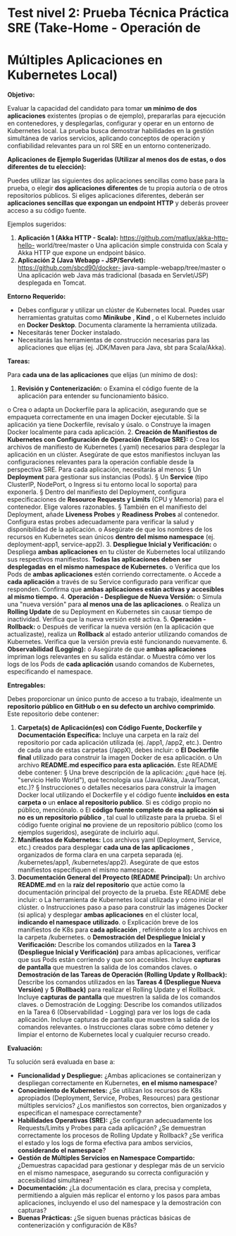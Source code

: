 # Test nivel 2: Prueba Técnica Práctica SRE (Take-Home - Operación de

# Múltiples Aplicaciones en Kubernetes Local)

**Objetivo:**

Evaluar la capacidad del candidato para tomar **un mínimo de dos aplicaciones** existentes
(propias o de ejemplo), prepararlas para ejecución en contenedores, y desplegarlas,
configurar y operar en un entorno de Kubernetes local. La prueba busca demostrar
habilidades en la gestión simultánea de varios servicios, aplicando conceptos de operación
y confiabilidad relevantes para un rol SRE en un entorno contenerizado.

**Aplicaciones de Ejemplo Sugeridas (Utilizar al menos dos de estas, o dos diferentes de
tu elección):**

Puedes utilizar las siguientes dos aplicaciones sencillas como base para la prueba, o elegir
**dos aplicaciones diferentes** de tu propia autoría o de otros repositorios públicos. Si eliges
aplicaciones diferentes, deberán ser **aplicaciones sencillas que expongan un endpoint
HTTP** y deberás proveer acceso a su código fuente.

Ejemplos sugeridos:

1. **Aplicación 1 (Akka HTTP - Scala):** https://github.com/matlux/akka-http-hello-
    world/tree/master
       o Una aplicación simple construida con Scala y Akka HTTP que expone un
          endpoint básico.
2. **Aplicación 2 (Java Webapp - JSP/Servlet):** https://github.com/sbcd90/docker-
    java-sample-webapp/tree/master
       o Una aplicación web Java más tradicional (basada en Servlet/JSP) desplegada
          en Tomcat.

**Entorno Requerido:**

- Debes configurar y utilizar un clúster de Kubernetes local. Puedes usar herramientas
    gratuitas como **Minikube** , **Kind** , o el Kubernetes incluido en **Docker Desktop**.
    Documenta claramente la herramienta utilizada.
- Necesitarás tener Docker instalado.
- Necesitarás las herramientas de construcción necesarias para las aplicaciones que
    elijas (ej. JDK/Maven para Java, sbt para Scala/Akka).

**Tareas:**

Para **cada una de las aplicaciones** que elijas (un mínimo de dos):

1. **Revisión y Contenerización:**
    o Examina el código fuente de la aplicación para entender su funcionamiento
       básico.

o Crea o adapta un Dockerfile para la aplicación, asegurando que se
empaqueta correctamente en una imagen Docker ejecutable. Si la aplicación
ya tiene Dockerfile, revísalo y úsalo.
o Construye la imagen Docker localmente para cada aplicación.
2. **Creación de Manifiestos de Kubernetes con Configuración de Operación**
    **(Enfoque SRE):**
       o Crea los archivos de manifiesto de Kubernetes (.yaml) necesarios para
          desplegar la aplicación en un clúster. Asegúrate de que estos manifiestos
          incluyan las configuraciones relevantes para la operación confiable desde la
          perspectiva SRE. Para cada aplicación, necesitarás al menos:
             § Un **Deployment** para gestionar sus instancias (Pods).
             § Un **Service** (tipo ClusterIP, NodePort, o Ingress si tu entorno local lo
                soporta) para exponerla.
             § Dentro del manifiesto del Deployment, configura especificaciones de
                **Resource Requests y Limits** (CPU y Memoria) para el contenedor.
                Elige valores razonables.
             § También en el manifiesto del Deployment, añade **Liveness Probes** y
                **Readiness Probes** al contenedor. Configura estas probes
                adecuadamente para verificar la salud y disponibilidad de la
                aplicación.
       o Asegúrate de que los nombres de los recursos en Kubernetes sean únicos
          **dentro del mismo namespace** (ej. deployment-app1, service-app2).
3. **Despliegue Inicial y Verificación:**
    o Despliega **ambas aplicaciones** en tu clúster de Kubernetes local utilizando
       sus respectivos manifiestos. **Todas las aplicaciones deben ser desplegadas**
       **en el mismo namespace de Kubernetes.**
    o Verifica que los Pods de **ambas aplicaciones** estén corriendo correctamente.
    o Accede a **cada aplicación** a través de su Service configurado para verificar
       que responden. Confirma que **ambas aplicaciones están activas y**
       **accesibles al mismo tiempo.**
4. **Operación - Despliegue de Nueva Versión:**
    o Simula una "nueva versión" para **al menos una de las aplicaciones**.
    o Realiza un **Rolling Update** de su Deployment en Kubernetes sin causar
       tiempo de inactividad. Verifica que la nueva versión esté activa.
5. **Operación - Rollback:**
    o Después de verificar la nueva versión (en la aplicación que actualizaste),
       realiza un **Rollback** al estado anterior utilizando comandos de Kubernetes.
       Verifica que la versión previa esté funcionando nuevamente.
6. **Observabilidad (Logging):**
    o Asegúrate de que **ambas aplicaciones** impriman logs relevantes en su salida
       estándar.
    o Muestra cómo ver los logs de los Pods de **cada aplicación** usando
       comandos de Kubernetes, especificando el namespace.

**Entregables:**


Debes proporcionar un único punto de acceso a tu trabajo, idealmente un **repositorio
público en GitHub o en su defecto un archivo comprimido**. Este repositorio debe
contener:

1. **Carpeta(s) de Aplicación(es) con Código Fuente, Dockerfile y Documentación**
    **Específica:** Incluye una carpeta en la raíz del repositorio por cada aplicación
    utilizada (ej. /app1, /app2, etc.). Dentro de cada una de estas carpetas (/appX),
    debes incluir:
       o **El Dockerfile final** utilizado para construir la imagen Docker de esa
          aplicación.
       o Un archivo **README.md específico para esta aplicación.** Este README
          debe contener:
             § Una breve descripción de la aplicación: ¿qué hace (ej. "servicio
                Hello World"), qué tecnología usa (Java/Akka, Java/Tomcat, etc.)?
             § Instrucciones o detalles necesarios para construir la imagen Docker
                local utilizando el Dockerfile y el código fuente **incluidos en esta**
                **carpeta o** un **enlace al repositorio publico**. Si es código propio no
                público, menciónalo.
       o El **código fuente completo de esa aplicación si no es un repositorio**
          **público** , tal cual lo utilizaste para la prueba. Si el código fuente original **no**
          proviene de un repositorio público (como los ejemplos sugeridos), asegúrate
          de incluirlo aquí.
2. **Manifiestos de Kubernetes:** Los archivos yaml (Deployment, Service, etc.)
    creados para desplegar **cada una de las aplicaciones** , organizados de forma clara
    en una carpeta separada (ej. /kubernetes/app1, /kubernetes/app2). Asegúrate
    de que estos manifiestos especifiquen el mismo namespace.
3. **Documentación General del Proyecto (README Principal):** Un archivo
    **README.md** en la **raíz del repositorio** que actúe como la documentación principal
    del proyecto de la prueba. Este README debe incluir:
       o La herramienta de Kubernetes local utilizada y cómo iniciar el clúster.
       o Instrucciones paso a paso para construir las imágenes Docker (si aplica) y
          desplegar **ambas aplicaciones** en el clúster local, **indicando el namespace**
          **utilizado**.
       o Explicación breve de los manifiestos de K8s para **cada aplicación** ,
          refiriéndote a los archivos en la carpeta /kubernetes.
       o **Demostración del Despliegue Inicial y Verificación:** Describe los
          comandos utilizados en la **Tarea 3 (Despliegue Inicial y Verificación)**
          para ambas aplicaciones, verificar que sus Pods están corriendo y que
          son accesibles. Incluye **capturas de pantalla** que muestren la salida
          de los comandos claves.
       o **Demostración de las Tareas de Operación (Rolling Update y Rollback):**
          Describe los comandos utilizados en las **Tareas 4 (Despliegue Nueva**
          **Versión)** y **5 (Rollback)** para realizar el Rolling Update y el Rollback.
          Incluye **capturas de pantalla** que muestren la salida de los comandos
          claves.
o Demostración de Logging: Describe los comandos utilizados en la Tarea 6
(Observabilidad - Logging) para ver los logs de cada aplicación. Incluye
capturas de pantalla que muestren la salida de los comandos relevantes.
o Instrucciones claras sobre cómo detener y limpiar el entorno de
Kubernetes local y cualquier recurso creado.

**Evaluación:**

Tu solución será evaluada en base a:

- **Funcionalidad y Despliegue:** ¿Ambas aplicaciones se containerizan y despliegan
    correctamente en Kubernetes, **en el mismo namespace**?
- **Conocimiento de Kubernetes:** ¿Se utilizan los recursos de K8s apropiados
    (Deployment, Service, Probes, Resources) para gestionar múltiples servicios? ¿Los
    manifiestos son correctos, bien organizados y especifican el namespace
    correctamente?
- **Habilidades Operativas (SRE):** ¿Se configuran adecuadamente los
    Requests/Limits y Probes para cada aplicación? ¿Se demuestran correctamente los
    procesos de Rolling Update y Rollback? ¿Se verifica el estado y los logs de forma
    efectiva para ambos servicios, **considerando el namespace**?
- **Gestión de Múltiples Servicios en Namespace Compartido:** ¿Demuestras
    capacidad para gestionar y desplegar más de un servicio en el mismo namespace,
    asegurando su correcta configuración y accesibilidad simultánea?
- **Documentación:** ¿La documentación es clara, precisa y completa, permitiendo a
    alguien más replicar el entorno y los pasos para ambas aplicaciones, incluyendo el
    uso del namespace y la demostración con capturas?
- **Buenas Prácticas:** ¿Se siguen buenas prácticas básicas de contenerización y
    configuración de K8s?


